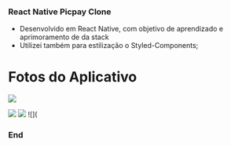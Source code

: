 ### React Native Picpay Clone

- Desenvolvido em React Native, com objetivo de aprendizado e aprimoramento de da stack
- Utilizei também para estilização o Styled-Components;

# Fotos do Aplicativo

![](https://cdn.discordapp.com/attachments/700893651840270387/719876576652689448/Screenshot_20200609-083218884.jpg)

![](https://cdn.discordapp.com/attachments/700893651840270387/719876345299075152/Screenshot_20200609-083116126.jpg) ![](https://cdn.discordapp.com/attachments/700893651840270387/719876346016170044/Screenshot_20200609-083119782.jpg) ![](


### End
